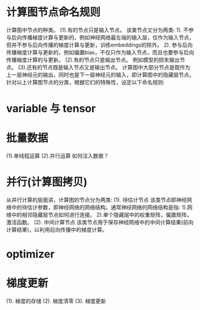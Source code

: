 # 计算图节点命名规则
计算图中节点的种类。
(1).有的节点只是输入节点。
    该类节点又分为两类:
    1). 不参与后向传播梯度计算与更新的，例如神经网络最左端的输入层，仅作为输入节点，但并不参与后向传播的梯度计算与更新，训练embeddings的除外。
    2). 参与后向传播梯度计算与更新的，例如偏置bias，不仅只作为输入节点，而且也要参与后向传播梯度计算的与更新。
(2).有的节点只是输出节点。
    例如模型的损失输出节点。
(3).还有的节点既是输入节点又是输出节点。
    计算图中大部分节点是既作为上一层神经元的输出，同时也是下一层神经元的输入，即计算图中的隐藏层节点。
针对以上计算图节点的分类，根据它们的特殊性，设定以下命名规则:


# variable 与 tensor


# 批量数据
(1).单线程运算
(2).并行运算
如何注入数据？


# 并行(计算图拷贝)
从并行计算的层面讲，计算图的节点分为两类:
(1). 待估计节点
该类节点即神经网络中的待估计参数，即神经网络的网络结构。通常神经网络的网络结构是指:
    1).网络中的相邻隐藏层节点如何进行连接。
    2).单个隐藏层中的权重矩阵，偏置矩阵，激活函数。
(2). 中间计算节点
该类节点用于保存神经网络中的中间计算结果(前向计算结果)，以利用后向传播中的梯度计算。


# optimizer


# 梯度更新
(1). 梯度的存储
(2). 梯度清零
(3). 梯度更新










